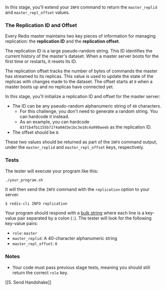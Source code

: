 In this stage, you'll extend your `INFO` command to return the `master_replid` and `master_repl_offset` values.

### The Replication ID and Offset

Every Redis master maintains two key pieces of information for managing replication: the **replication ID** and the **replication offset**.

The replication ID is a large pseudo-random string. This ID identifies the current history of the master's dataset. When a master server boots for the first time or restarts, it resets its ID.

The replication offset tracks the number of bytes of commands the master has streamed to its replicas. This value is used to update the state of the replicas with changes made to the dataset. The offset starts at `0` when a master boots up and no replicas have connected yet.

In this stage, you'll initialize a replication ID and offset for the master server:

- The ID can be any pseudo-random alphanumeric string of `40` characters.
    - For this challenge, you don't need to generate a random string. You can hardcode it instead.
    - As an example, you can hardcode `8371b4fb1155b71f4a04d3e1bc3e18c4a990aeeb` as the replication ID.
- The offset should be `0`.

These two values should be returned as part of the `INFO` command output, under the `master_replid` and `master_repl_offset` keys, respectively.

### Tests

The tester will execute your program like this:

```
./your_program.sh
```

It will then send the `INFO` command with the `replication` option to your server.

```bash
$ redis-cli INFO replication
```

Your program should respond with a [bulk string](https://redis.io/docs/latest/develop/reference/protocol-spec/#bulk-strings) where each line is a key-value pair separated by a colon (`:`). The tester will look for the following key-value pairs:

- `role`: `master`
- `master_replid`: A 40-character alphanumeric string
- `master_repl_offset`: `0`

### Notes

- Your code must pass previous stage tests, meaning you should still return the correct `role` key.

[[5. Send Handshake]]